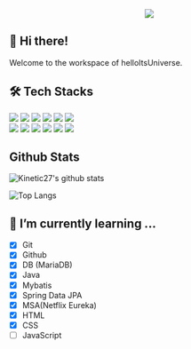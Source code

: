 <div align= "center">
    <img src="https://capsule-render.vercel.app/api?type=rect&color=595959&height=120&text=Universe's%20Universe🪐&animation=&fontColor=ffffff&fontSize=50" />
    </div>

## 👋 Hi there!
Welcome to the workspace of helloItsUniverse.

## 🛠️ Tech Stacks
<div style="text-align: left;">
    <div style="margin: ; text-align: left;" "text-align: left;"> 
          <img src="https://img.shields.io/badge/Java-007396?style=for-the-badge&logo=Java&logoColor=white"/>
          <img src="https://img.shields.io/badge/Spring Boot-6DB33F?style=for-the-badge&logo=Spring Boot&logoColor=white"/>
          <img src="https://img.shields.io/badge/Spring Data JPA-6DB33F?style=for-the-badge&logo=Spring Data JPA&logoColor=white"/>
          <img src="https://img.shields.io/badge/Vue.js-4FC08D?style=for-the-badge&logo=Vue.js&logoColor=white"/>
          <img src="https://img.shields.io/badge/Javascript-F7DF1E?style=for-the-badge&logo=Javascript&logoColor=white"/>
          <img src="https://img.shields.io/badge/HTML5-E34F26?style=for-the-badge&logo=HTML5&logoColor=white"/>
          <br/>
          <img src="https://img.shields.io/badge/MariaDB-003545?style=for-the-badge&logo=MariaDB&logoColor=white"/>
          <img src="https://img.shields.io/badge/Python-3776AB?style=for-the-badge&logo=Python&logoColor=white"/>
          <img src="https://img.shields.io/badge/PyTorch-EE4C2C?style=for-the-badge&logo=PyTorch&logoColor=white"/>
          <img src="https://img.shields.io/badge/Matlab-0076a8?style=for-the-badge&logo=Matlab&logoColor=white"/>
          <img src="https://img.shields.io/badge/Git-F05032?style=for-the-badge&logo=Git&logoColor=white"/>
          <img src="https://img.shields.io/badge/Github-181717?style=for-the-badge&logo=Github&logoColor=white"/>
          </div>
    </div>

## Github Stats
![Kinetic27's github stats](https://github-readme-stats.vercel.app/api?username=helloItsUniverse&show_icons=true&theme=tokyonight)

![Top Langs](https://github-readme-stats.vercel.app/api/top-langs/?username=helloItsUniverse&layout=compact&theme=tokyonight&hide=javascript,html)


## 🌱 I’m currently learning ...
- [x] Git
- [x] Github
- [x] DB (MariaDB)
- [x] Java
- [x] Mybatis
- [x] Spring Data JPA
- [x] MSA(Netflix Eureka)
- [x] HTML
- [x] CSS
- [ ] JavaScript

<!--
**helloItsUniverse/helloItsUniverse** is a ✨ _special_ ✨ repository because its `README.md` (this file) appears on your GitHub profile.

Here are some ideas to get you started:

- 🔭 I’m currently working on ...
- 🌱 I’m currently learning ...
- 👯 I’m looking to collaborate on ...
- 🤔 I’m looking for help with ...
- 💬 Ask me about ...
- 📫 How to reach me: ...
- 😄 Pronouns: ...
- ⚡ Fun fact: ...
-->
